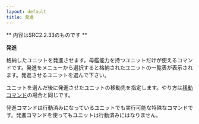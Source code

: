 ```yaml
---
layout: default
title: 発進
---
```

** 内容はSRC2.2.33のものです **

**発進**

格納したユニットを発進させます。母艦能力を持つユニットだけが使えるコマンドです。発進をメニューから選択すると格納されたユニットの一覧表が表示されます。発進させるユニットを選んで下さい。

ユニットを選んだ後に発進させたユニットの移動先を指定します。やり方は[移動コマンド](移動.md)の場合と同じです。

発進コマンドは行動済みになっているユニットでも実行可能な特殊なコマンドです。発進コマンドを使ってもユニットは行動済みにはなりません。
